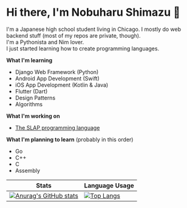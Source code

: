 # Hi there, I'm Nobuharu Shimazu 👋

I'm a Japanese high school student living in Chicago. I mostly do web backend stuff (most of my repos are private, though).<br>
I'm a Pythonista and Nim lover.<br>
I just started learning how to create programming languages.

**What I'm learning**
 - Django Web Framework (Python)
 - Android App Development (Swift)
 - iOS App Development (Kotlin & Java)
 - Flutter (Dart)
 - Design Patterns
 - Algorithms

**What I'm working on**
 - [The SLAP programming language](https://github.com/bichanna/slap#the-slap-programming-language)

**What I'm planning to learn** (probably in this order)
 - Go
 - C++
 - C
 - Assembly

| Stats | Language Usage |
| ----------- | ----------- |
| [![Anurag's GitHub stats](https://github-readme-stats.vercel.app/api?username=bichanna&count_private=true&show_icons=true)](https://github.com/anuraghazra/github-readme-stats)| [![Top Langs](https://github-readme-stats.vercel.app/api/top-langs/?username=bichanna&langs_count=6&layout=compact)](https://github.com/anuraghazra/github-readme-stats)

